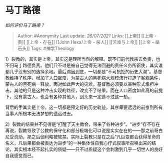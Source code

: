 # 马丁路德
*如何评价马丁路德？*

> Author: #Anonymity 
Last update: *26/07/2021* 
Links: [[上帝]] [[上帝 - 责]] [[上帝 - 存在]] [[John Hexa/上帝 - 杀人]] [[苦难与上帝]] [[上帝 - 举石头]]
Tags: #神学Theology 

1）裂教的，其实是上帝。其实这是理所当然的解释。既不归前代教宗去负责，也不归马丁路德负责。他们只不过是被自己觉得无法回避的责任义务所驱使，其实谁都几乎没有别的选择余地。最后溯因到底，一切都是“不可抗拒的历史大潮”。基督教维持了秩序，增加了人口密度，为蒙古人的黑死病大规模流行打造了客观条件，蒙古人的黑死病一释放，面对如此巨大的灾难，基督教必须要以某种形式承担冲击。其他的只是这种冲击实现的路径，改变不了结果。而在人口密度如此高的前提下，没有蒙古人，也会有各种其他人，到头来一定逃不过这一劫。

背后的手其实是上帝。这一切都是预定好的历史轨迹。其序章要远远的前推到所有当事人所根本无法梦想的遥远过去。

2）裂教的结果并不见得是“打醒了天主教会，带来了各种进步”。“进步”存不存在再说，裂教导致了公教的保守化和部分极端化可以说是实实在在的——那之前哥白尼受资助，那之后伽利略被软禁。实际上裂教只是在之后“凡巨变都会获得革命的名义，凡后果都会被表达为进步”的一种集体性自我心疗式叙事所召唤出来的结论，其实根本经不起扎实的质疑——只不过质疑这个会刺激到几乎一切世人的良好自我感觉而已。

  
